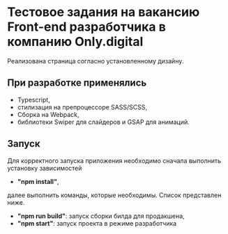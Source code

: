 # Тестовое задания на вакансию Front-end разработчика в компанию Only.digital

Реализована страница согласно установленному дизайну.

## При разработке применялись

- Typescript,
- стилизация на препроцессоре SASS/SCSS,
- Сборка на Webpack,
- библиотеки Swiper для слайдеров и GSAP для анимаций.

## Запуск

Для корректного запуска приложения необходимо сначала выполнить установку зависимостей

- **"npm install"**,

далее выполнить команды, которые необходимы. 
Список представлен ниже.

- **"npm run build"**: запуск сборки билда для продакшена,
- **"npm start"**: запуск проекта в режиме разработчика
